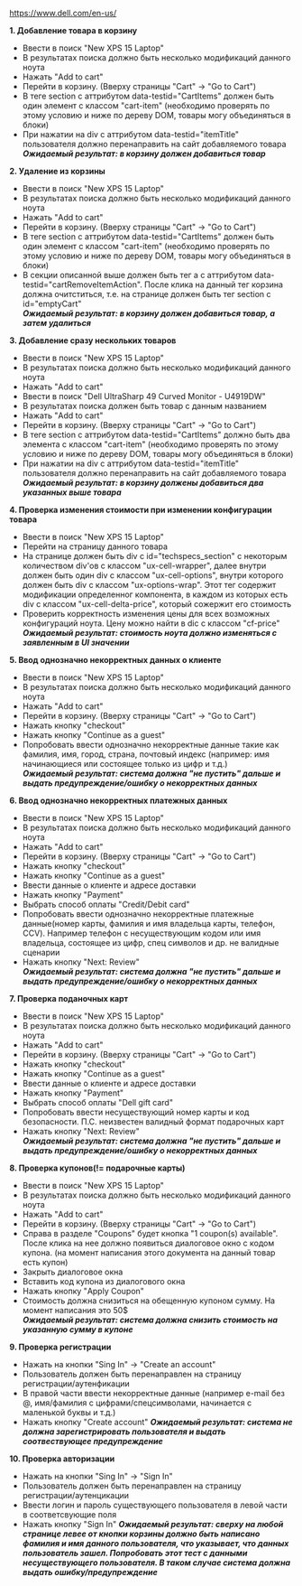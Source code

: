 https://www.dell.com/en-us/

**1. Добавление товара в корзину**
  - Ввести в поиск "New XPS 15 Laptop"
  - В результатах поиска должно быть несколько модификаций данного ноута
  - Нажать "Add to cart"
  - Перейти в корзину. (Вверху страницы "Cart" -> "Go to Cart")
  - В теге section с аттрибутом data-testid="CartItems" должен быть один элемент с классом "cart-item" (необходимо проверять по этому условию и ниже по дереву DOM, товары могу объединяться в блоки)
  - При нажатии на div с аттрибутом data-testid="itemTitle" пользователя должно перенаправить на сайт добавляемого товара<br/>
__*Ожидаемый результат: в корзину должен добавиться товар*__
  
**2. Удаление из корзины**
  - Ввести в поиск "New XPS 15 Laptop"
  - В результатах поиска должно быть несколько модификаций данного ноута
  - Нажать "Add to cart"
  - Перейти в корзину. (Вверху страницы "Cart" -> "Go to Cart")
  - В теге section с аттрибутом data-testid="CartItems" должен быть один элемент с классом "cart-item" (необходимо проверять по этому условию и ниже по дереву DOM, товары могу объединяться в блоки)
  - В секции описанной выше должен быть тег а с аттрибутом data-testid="cartRemoveItemAction". После клика на данный тег корзина должна очитститься, т.е. на странице должен быть тег section c id="emptyCart"<br/>
__*Ожидаемый результат: в корзину должен добавиться товар, а затем удалиться*__
  
**3. Добавление сразу нескольких товаров**
  - Ввести в поиск "New XPS 15 Laptop"
  - В результатах поиска должно быть несколько модификаций данного ноута
  - Нажать "Add to cart"
  - Ввести в поиск "Dell UltraSharp 49 Curved Monitor - U4919DW"
  - В результатах поиска должен быть товар с данным названием
  - Нажать "Add to cart"
  - Перейти в корзину. (Вверху страницы "Cart" -> "Go to Cart")
  - В теге section с аттрибутом data-testid="CartItems" должно быть два элемента с классом "cart-item" (необходимо проверять по этому условию и ниже по дереву DOM, товары могу объединяться в блоки)
  - При нажатии на div с аттрибутом data-testid="itemTitle" пользователя должно перенаправить на сайт добавляемого товара<br/>
__*Ожидаемый результат: в корзину должены добавиться два указанных выше товара*__

**4. Проверка изменения стоимости при изменении конфигурации товара**
  - Ввести в поиск "New XPS 15 Laptop"
  - Перейти на страницу данного товара
  - На странице должен быть div с id="techspecs_section" с некоторым количеством div'ов с классом "ux-cell-wrapper", далее внутри должен быть один div с классом "ux-cell-options", внутри которого должен быть div с классом "ux-options-wrap". Этот тег содержит модификации определенног компонента, в каждом из которых есть div с классом "ux-cell-delta-price", который сожержит его стоимость
  - Проверить корректность изменения цены для всех возможных конфигураций ноута. Цену можно найти в dic с классом "cf-price"<br/>
__*Ожидаемый результат: стоимость ноута должно изменяться с заявленным в UI значении*__
  
**5. Ввод однозначно некорректных данных о клиенте**
  - Ввести в поиск "New XPS 15 Laptop"
  - В результатах поиска должно быть несколько модификаций данного ноута
  - Нажать "Add to cart"
  - Перейти в корзину. (Вверху страницы "Cart" -> "Go to Cart")
  - Нажать кнопку "checkout"
  - Нажать кнопку "Continue as a guest"
  - Попробовать ввести однозначно некорректные данные такие как фамилия, имя, город, страна, почтовый индекс (например: имя начинающиеся или состоящее только из цифр и т.д.)<br/>
__*Ожидаемый результат: система должна "не пустить" дальше и выдать предупреждение/ошибку о некорректных данных*__

**6. Ввод однозначно некорректных платежных данных**
  - Ввести в поиск "New XPS 15 Laptop"
  - В результатах поиска должно быть несколько модификаций данного ноута
  - Нажать "Add to cart"
  - Перейти в корзину. (Вверху страницы "Cart" -> "Go to Cart")
  - Нажать кнопку "checkout"
  - Нажать кнопку "Continue as a guest"
  - Ввести данные о клиенте и адресе доставки
  - Нажать кнопку "Payment"
  - Выбрать способ оплаты "Credit/Debit card"
  - Попробовать ввести однозначно некорректные платежные данные(номер карты, фамилия и имя владельца карты, телефон, CCV). Например телефон с несуществующим кодом или имя владельца, состоящее из цифр, спец символов и др. не валидные сценарии
  - Нажать кнопку "Next: Review"<br/>
__*Ожидаемый результат: система должна "не пустить" дальше и выдать предупреждение/ошибку о некорректных данных*__
  
**7. Проверка поданочных карт**
  - Ввести в поиск "New XPS 15 Laptop"
  - В результатах поиска должно быть несколько модификаций данного ноута
  - Нажать "Add to cart"
  - Перейти в корзину. (Вверху страницы "Cart" -> "Go to Cart")
  - Нажать кнопку "checkout"
  - Нажать кнопку "Continue as a guest"
  - Ввести данные о клиенте и адресе доставки
  - Нажать кнопку "Payment"
  - Выбрать способ оплаты "Dell gift card"
  - Попробовать ввести несуществующий номер карты и код безопасности. П.С. неизвестен валидный формат подарочных карт
  - Нажать кнопку "Next: Review"<br/>
__*Ожидаемый результат: система должна "не пустить" дальше и выдать предупреждение/ошибку о некорректных данных*__

**8. Проверка купонов(!= подарочные карты)**
  - Ввести в поиск "New XPS 15 Laptop"
  - В результатах поиска должно быть несколько модификаций данного ноута
  - Нажать "Add to cart"
  - Перейти в корзину. (Вверху страницы "Cart" -> "Go to Cart")
  - Справа в разделе "Coupons" будет кнопка "1 coupon(s) available". После клика на нее должно появиться диалоговое окно с кодом купона. (на момент написания этого документа на данный товар есть купон)
  - Закрыть диалоговое окна
  - Вставить код купона из диалогового окна
  - Нажать кнопку "Apply Coupon"
  - Стоимость должна снизиться на обещенную купоном сумму. На момент написания это 50$<br/>
__*Ожидаемый результат: система должна снизить стоимость на указанную сумму в купоне*__

**9. Проверка регистрации**
  - Нажать на кнопки "Sing In" -> "Create an account"
  - Пользователь должен быть перенаправлен на страницу регистрации/аутенфикации
  - В правой части ввести некорректные данные (например e-mail без @, имя/фамилия с цифрами/спецсимволами, начинается с маленькой буквы и т.д.)
  - Нажать кнопку "Create account"
__*Ожидаемый результат: система не должна зарегистрировать пользователя и выдать соотвествующее предупреждение*__

**10. Проверка авторизации**
  - Нажать на кнопки "Sing In" -> "Sign In"
  - Пользователь должен быть перенаправлен на страницу регистрации/аутенцикации
  - Ввести логин и пароль существующего пользователя в левой части в соответсвующие поля
  - Нажать кнопку "Sign In"
__*Ожидаемый результат: сверху на любой странице левее от кнопки корзины должно быть написано фамилия и имя данного пользователя, что указывает, что данных пользователь зашел. Попробовать этот тест с данными несуществующего пользователя. В таком случае система должна выдать ошибку/предупреждение*__
